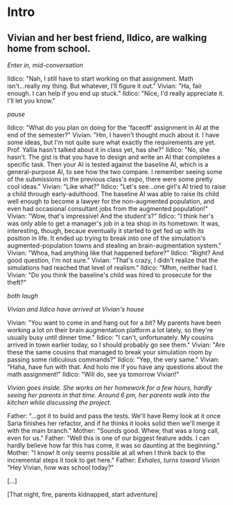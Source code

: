Intro
=====

Vivian and her best friend, Ildico, are walking home from school.
-----------------------------------------------------------------

*Enter in, mid-conversation*

Ildico: "Nah, I still have to start working on that assignment. Math
         isn't...really my thing. But whatever, I'll figure it out."
Vivian: "Ha, fair enough. I can help if you end up stuck."
Ildico: "Nice, I'd really appreciate it. I'll let you know."

*pause*

Ildico: "What do you plan on doing for the 'faceoff' assignment in AI at the end
         of the semester?"
Vivian: "Hm, I haven't thought much about it. I have some ideas, but I'm not
         quite sure what exactly the requirements are yet. Prof. Yallia hasn't
         talked about it in class yet, has she?"
Ildico: "No, she hasn't. The gist is that you have to design and write an
         AI that completes a specific task. Then your AI is tested against the
         baseline AI, which is a general-purpose AI, to see how the two compare.
         I remember seeing some of the submissions in the previous class's expo,
         there were some pretty cool ideas."
Vivian: "Like what?"
Ildico: "Let's see...one girl's AI tried to raise a child through
         early-adulthood. The baseline AI was able to raise its child well
         enough to become a lawyer for the non-augmented population, and even
         had occasional consultant jobs from the augmented population!"
Vivian: "Wow, that's impressive! And the student's?"
Ildico: "I think her's was only able to get a manager's job in a tea shop in
         its hometown. It was, interesting, though, becaue eventually it started
         to get fed up with its position in life. It ended up trying to break
         into one of the simulation's augmented-population towns and stealing an
         brain-augmentation system."
Vivian: "Whoa, had anything like that happened before?"
Ildico: "Right? And good question, I'm not sure."
Vivian: "That's crazy, I didn't realize that the simulations had reached that
         level of realism."
Ildico: "Mhm, neither had I.
Vivian: "Do you think the baseline's child was hired to prosecute for the
         theft?"

*both laugh*

*Vivian and Ildico have arrived at Vivian's house*

Vivian: "You want to come in and hang out for a bit? My parents have been
         working a lot on their brain augmentation platform a lot lately, so
         they're usually busy until dinner time."
Ildico: "I can't, unfortunately. My cousins arrived in town earlier today, so I
         should probably go see them."
Vivian: "Are these the same cousins that managed to break your simulation room
         by passing some ridiculous commands?"
Ildico: "Yep, the very same."
Vivian: "Haha, have fun with that. And holo me if you have any questions about
         the math assignment!"
Ildico: "Will do, see ya tomorrow Vivian!"

*Vivian goes inside. She works on her homework for a few hours, hardly seeing
her parents in that time. Around 6 pm, her parents walk into the kitchen while
discussing the project.*

Father: "...got it to build and pass the tests. We'll have Remy look at it
         once Saria finishes her refactor, and if he thinks it looks solid then
         we'll merge it with the main branch."
Mother: "Sounds good. Whew, that was a long call, even for us."
Father: "Well this is one of our biggest feature adds. I can hardly believe how
         far this has come, it was so daunting at the beginning."
Mother: "I know! It only seems possible at all when I think back to the
         incremental steps it took to get here."
Father: *Exhales, turns toward Vivian* "Hey Vivian, how was school today?"

[...]

[That night, fire, parents kidnapped, start adventure]

